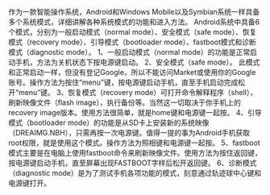 作为一款智能操作系统，Android和Windows Mobile以及Symbian系统一样具备多个系统模式，详细讲解各种系统模式的功能和进入方法。
Android系统中具备6个模式，分别为一般启动模式（normal mode）、安全模式（safe mode）、恢复模式（recovery mode）、引导模式（bootloader mode）、fastboot模式和诊断模式（diagnostic mode）。
1、一般启动模式（normal mode）的功能是正常启动手机，方法为关机状态下按电源键启动。
2、安全模式（safe mode）。
此模式和正常启动一样，但没有登记Google，所以不能访问Market或使用你的Google账号。操作方法为按住“menu”键，按电源键启动手机，直至手机启动完成松开“menu”键。
3、恢复模式（recovery mode）可打开命令解释程序（shell），刷新映像文件（flash image），执行备份等。当然这一切取决于你手机上的recovery image版本。使用方法很简单，就是home键和电源键一起按。
4、引导模式（bootloader mode）的功能是从SD卡上安装新的系统映像（DREAIMG.NBH），只需再按一次电源键。值得一提的事为Android手机获取root权限，就是使用这个模式。操作方法为照相键和电源键一起按。
5、fastboot模式主要是在电脑上使用fastboot命令来刷新映像文件。使用方法为按住返回键，按电源键启动手机，直至屏幕出现FASTBOOT字样后松开返回键。
6、诊断模式（diagnostic mode）是为了测试手机各项功能的模式，刻意通过轨迹球中心键和电源键打开。